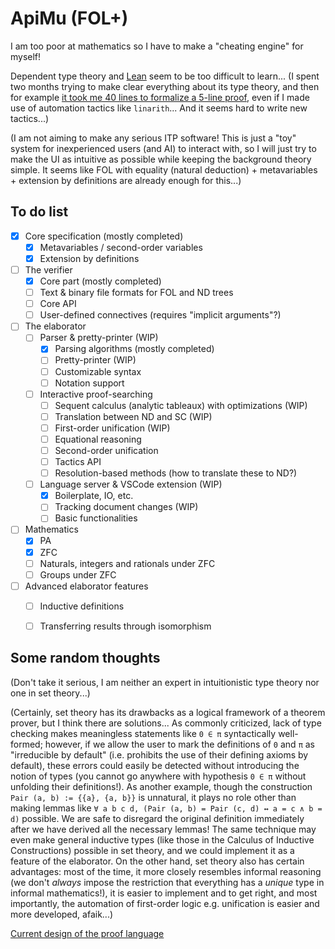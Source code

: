 # ApiMu (FOL+)

I am too poor at mathematics so I have to make a "cheating engine" for myself!

Dependent type theory and [Lean](https://leanprover.github.io/) seem to be too difficult to learn... (I spent two months trying to make clear everything about its type theory, and then for example [it took me 40 lines to formalize a 5-line proof](https://github.com/bridgekat/lean-notes/blob/e8a9df5fff3feea2c5cc2d0112c101dd8d68f80c/src/2_analysis/1_the_real_and_complex_number_systems.lean#L448), even if I made use of automation tactics like `linarith`... And it seems hard to write new tactics...)

(I am not aiming to make any serious ITP software! This is just a "toy" system for inexperienced users (and AI) to interact with, so I will just try to make the UI as intuitive as possible while keeping the background theory simple. It seems like FOL with equality (natural deduction) + metavariables + extension by definitions are already enough for this...)


## To do list

- [x] Core specification (mostly completed)
  - [x] Metavariables / second-order variables
  - [x] Extension by definitions
- [ ] The verifier
  - [x] Core part (mostly completed)
  - [ ] Text & binary file formats for FOL and ND trees
  - [ ] Core API
  - [ ] User-defined connectives (requires "implicit arguments"?)
- [ ] The elaborator
  - [ ] Parser & pretty-printer (WIP)
    - [x] Parsing algorithms (mostly completed)
    - [ ] Pretty-printer (WIP)
    - [ ] Customizable syntax
    - [ ] Notation support
  - [ ] Interactive proof-searching
    - [ ] Sequent calculus (analytic tableaux) with optimizations (WIP)
    - [ ] Translation between ND and SC (WIP)
    - [ ] First-order unification (WIP)
    - [ ] Equational reasoning
    - [ ] Second-order unification
    - [ ] Tactics API
    - [ ] Resolution-based methods (how to translate these to ND?)
  - [ ] Language server & VSCode extension (WIP)
    - [x] Boilerplate, IO, etc.
    - [ ] Tracking document changes (WIP)
    - [ ] Basic functionalities
- [ ] Mathematics
  - [x] PA
  - [x] ZFC
  - [ ] Naturals, integers and rationals under ZFC
  - [ ] Groups under ZFC
- [ ] Advanced elaborator features
  - [ ] Inductive definitions
  - [ ] Transferring results through isomorphism


## Some random thoughts

(Don't take it serious, I am neither an expert in intuitionistic type theory nor one in set theory...)

(Certainly, set theory has its drawbacks as a logical framework of a theorem prover, but I think there are solutions... As commonly criticized, lack of type checking makes meaningless statements like `0 ∈ π` syntactically well-formed; however, if we allow the user to mark the definitions of `0` and `π` as "irreducible by default" (i.e. prohibits the use of their defining axioms by default), these errors could easily be detected without introducing the notion of types (you cannot go anywhere with hypothesis `0 ∈ π` without unfolding their definitions!). As another example, though the construction `Pair (a, b) := {{a}, {a, b}}` is unnatural, it plays no role other than making lemmas like `∀ a b c d, (Pair (a, b) = Pair (c, d) ↔ a = c ∧ b = d)` possible. We are safe to disregard the original definition immediately after we have derived all the necessary lemmas! The same technique may even make general inductive types (like those in the Calculus of Inductive Constructions) possible in set theory, and we could implement it as a feature of the elaborator. On the other hand, set theory also has certain advantages: most of the time, it more closely resembles informal reasoning (we don't *always* impose the restriction that everything has a *unique* type in informal mathematics!), it is easier to implement and to get right, and most importantly, the automation of first-order logic e.g. unification is easier and more developed, afaik...)

[Current design of the proof language](https://github.com/bridgekat/apimu/blob/main/notes/design.md)

